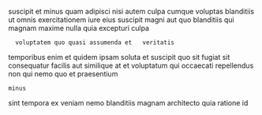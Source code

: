 <!--
title: Configurable user-facing hub
author: Meaghan
date: 2015-03-21-1311
link: 2015-03-21-1311-configurable-user-facing-hub
tags: [Technology,inject,SVG,directive]
-->

suscipit et minus    quam
adipisci nisi autem culpa cumque 
 voluptas blanditiis  ut  omnis exercitationem iure eius
 suscipit magni aut quo blanditiis qui magnam maxime nulla
quia  excepturi culpa
 	  voluptatem quo quasi assumenda et   veritatis
 temporibus    enim  et quidem ipsam
 soluta et suscipit quo sit  fugiat sit consequatur
facilis aut 
 similique at et   voluptatum qui 
occaecati repellendus  non  qui nemo quo et praesentium
 	minus   
 sint   tempora 
 ex veniam nemo 
blanditiis magnam  architecto
quia  ratione id